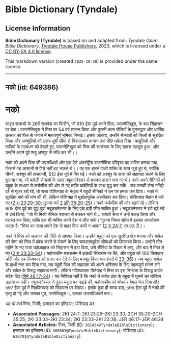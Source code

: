 # Bible Dictionary (Tyndale)

## License Information

**Bible Dictionary (Tyndale)** is based on and adapted from: _Tyndale Open Bible Dictionary_, [Tyndale House Publishers](https://tyndaleopenresources.com/), 2023, which is licensed under a [CC BY-SA 4.0 license](https://creativecommons.org/licenses/by-sa/4.0/legalcode.en).

This markdown version (created `2025-10-20`) is provided under the same license.



--------------------------------

## नको (id: 649386)

नको
===

साइत राजाओं के 26वें राजवंश का फिरौन, जो 610 ईसा पूर्व अपने पिता, पसाम्मेतिखुस, के बाद सिंहासन पर बैठा। पसाम्मेतिखुस ने मिस्र पर 54 वर्ष शासन किया और पुरानी कला शैलियों के पुनरुद्धार और धार्मिक उत्साह को फिर से जगाने में महत्वपूर्ण भूमिका निभाई। इसके अलावा, उन्होंने सीमाओं को किलों से सुरक्षित किया और अश्शूरियों को उत्तर\-पूर्वी सीमा से निकालकर कनान तक पीछे धकेल दिया। बाबुलियों और मादियों के गठबंधन को देखते हुए, पसाम्मेतिखुस को मिस्र की स्वतंत्रता के लिए खतरा महसूस हुआ, और उन्होंने अपने पूर्व शत्रु अश्शूर से संधि कर ली।।

नको को अपने पिता की उपलब्धियों और एक ऐसे अंतर्राष्ट्रीय राजनीतिक परिदृश्य का वारिस बनाया गया, जिससे वह आसानी से पीछे नहीं हट सकते थे।। वह एक हारने वाली शक्ति के साथ जुड़े हुए थे, क्योंकि नीनवे, अश्शूर की राजधानी, 612 ईसा पूर्व में गिर गई। नको को अश्शूर के राजा की सहायता करने के लिए बुलाया गया, जो बाबेली सेनाओं के तहत नबूकदनेस्सर से बचकर हारान भाग गए थे। नको अपने सैनिकों को यहूदा के माध्यम से कर्कमीश की ओर ले गए ताकि बाबेलियों के साथ युद्ध कर सकें। जब उनकी सेना मगिद्दो दर्रे से गुज़र रही थी, तो राजा योशिय्याह के नेतृत्व में यहूदी सैनिकों ने उन पर हमला कर दिया। नको ने सुरक्षित मार्ग की मांग की थी, लेकिन योशियाह ने मूर्खतापूर्वक अस्वीकार कर दिया। योशिय्याह मैदान में मारे गए ([2 रा 23:29–30](https://ref.ly/2Kgs23:29-2Kgs23:30); तुलना करें [2 इति 35:20–25](https://ref.ly/2Chr35:20-2Chr35:25))। नको कर्कमीश की ओर बढ़ते रहे। लेकिन 605 ईसा पूर्व का युद्ध युवा नबूकदनेस्सर के लिए एक बड़ी जीत साबित हुआ। नबूकदनेस्सर ने इसे बड़े गर्व से दर्ज किया: "जो भी मिस्री सैनिक पराजय से बचकर भागे थे… बाबेली सेना ने उन्हें पकड़ लिया और परास्त कर दिया; ताकि एक भी व्यक्ति अपने देश न लौट सके।"पुराना नियम संक्षेप में इसका अवलोकन करता है: "मिस्र का राजा अपने देश से बाहर फिर कभी न आया" ([2 रा 24:7](https://ref.ly/2Kgs24:7), एन.एल.टी.)।

नको ने मिस्र को अलगाव की नीति से सशक्त किया। उन्होंने यहूदा को एक सुरक्षित क्षेत्र बनाया और बाबेल की सेना को मिस्र में प्रवेश करने से रोकने के लिए सफलतापूर्वक सीमाओं को क़िलाबंद किया। उन्होंने तीन महीने के नए राजा यहोआहाज को सिंहासन से हटा दिया, उसे सीरिया के रिबला में लाए, और बाद में मिस्र ले गए ([2 रा 23:33–34](https://ref.ly/2Kgs23:33-2Kgs23:34))। यहोयाकीम यरूशलेम में दाऊदी सिंहासन पर बैठे, और यहूदा को 100 किक्कार चाँदी और एक किक्कार सोना का कर देने के लिए मजबूर किया गया (पदों में [33–36](https://ref.ly/2Kgs23:33-2Kgs23:36))। जब यहूदा बाबेल  के हाथों नष्ट कर दिया गया, तब यहूदी मिस्र की सहायता को अपने अस्तित्व के लिए महत्वपूर्ण मानने लगे और बाबेल के विरुद्ध सहायता मांगी। लेकिन भविष्यवक्ता यिर्मयाह ने मिस्र पर इस निर्भरता के विरुद्ध कठोर संदेश दिए ([यिर्म 46:17–24](https://ref.ly/Jer46:17-Jer46:24))। यह निश्चित नहीं है कि नको ने बाबेल प्रांत के यहूदा में घुसने का जोखिम उठाया या नहीं। नबूकदनेस्सर ने तुरंत यहूदा पर चढ़ाई की, यहोयाकीम को बाँधकर बेबल भेज दिया और 597 ईसा पूर्व में सिदकिय्याह को सिंहासन पर बैठाया। इसके कुछ ही समय बाद, 595 ईसा पूर्व में नको की मृत्यु हो गई और उसका पुत्र, पसमेतिखुस II, उसका उत्तराधिकारी बना।

*यह भी देखें* मिस्र, मिस्री; इस्राएल का इतिहास; योशियाह \#1.

* **Associated Passages:** 2KI 24:7; 2KI 23:29–2KI 23:30; 2CH 35:20–2CH 35:25; 2KI 23:33–2KI 23:34; 2KI 23:33–2KI 23:36; JER 46:17–JER 46:24
* **Associated Articles:** मिस्र, मिस्री (ID: `381434@TyndaleBibleDictionary`); इस्राएल का इतिहास  (ID: `368603@TyndaleBibleDictionary`); योशियाह (ID: `620701@TyndaleBibleDictionary`)

